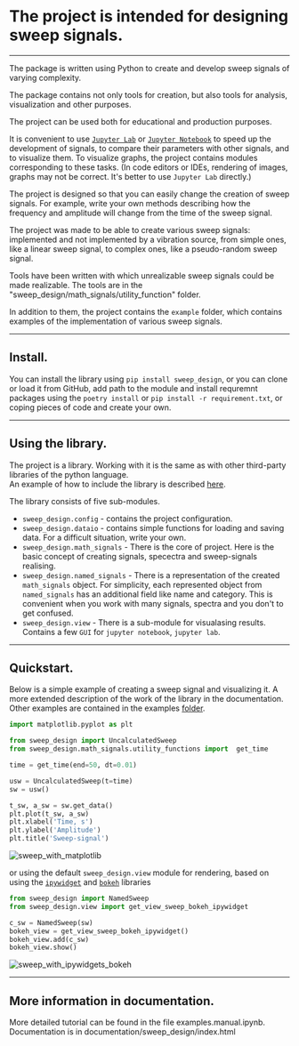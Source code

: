 # The project is intended for designing sweep signals.
  
- - -  

The package is written using Python to create and develop sweep signals of 
varying complexity. 
  
The package contains not only tools for creation, but also tools for analysis, 
visualization and other purposes. 
    
The project can be used both for educational and production purposes.

It is convenient to use [`Jupyter Lab`](https://jupyter.org/) or 
[`Jupyter Notebook`](https://jupyter.org/) to speed up the development 
of signals, to compare their parameters with other signals, 
and to visualize them. To visualize graphs, the project contains modules 
corresponding to these tasks. (In code editors or IDEs, rendering of images, 
graphs may not be correct. It's better to use `Jupyter Lab` directly.)  
  
The project is designed so that you can easily change the creation of sweep 
signals. For example, write your own methods describing how the frequency 
and amplitude will change from the time of the sweep signal.  
  
The project was made to be able to create various sweep signals: implemented 
and not implemented by a vibration source, from simple ones, like a linear 
sweep signal, to complex ones, like a pseudo-random sweep signal.
  
Tools have been written with which unrealizable sweep signals 
could be made realizable. The tools are in the 
"sweep_design/math_signals/utility_function" folder. 

In addition to them, the project contains the `example` folder, which contains 
examples of the implementation of various sweep signals.  

- - -

## Install.

You can install the library using `pip install sweep_design`, or you can 
clone or load it from GitHub, add path to the module and install requremnt 
packages using the `poetry install` or `pip install -r requirement.txt`, 
or coping pieces of code and create your own.

- - - 
## Using the library. 

The project is a library. Working with it is the same as with 
other third-party libraries of the python language.  
An example of how to include the library is described 
[here](https://docs.python.org/3/tutorial/modules.html).

The library consists of five sub-modules.

* `sweep_design.config` - contains the project configuration.
* `sweep_design.dataio` - contains simple functions for loading and saving 
data. For a difficult situation, write your own.
* `sweep_design.math_signals` - There is the core of project. Here is the basic 
concept of creating signals, specectra and sweep-signals realising. 
* `sweep_design.named_signals` - There is a representation of the created 
`math_signals` object. For simplicity, each represented object from 
`named_signals` has an additional field like name and category. This is 
convenient when you work with many signals, spectra and you don't to get 
confused.
* `sweep_design.view` - There is a sub-module for visualasing results. 
Contains a few `GUI` for `jupyter notebook`, `jupyter lab`.


- - -

## Quickstart.
  
Below is a simple example of creating a sweep signal and visualizing it. 
A more extended description of the work of the library in the documentation. 
Other examples are contained in the examples 
[folder](https://github.com/Omnivanitate/sweep_design/tree/main/examples).

```python
import matplotlib.pyplot as plt

from sweep_design import UncalculatedSweep
from sweep_design.math_signals.utility_functions import  get_time

time = get_time(end=50, dt=0.01)

usw = UncalculatedSweep(t=time)
sw = usw()

t_sw, a_sw = sw.get_data()
plt.plot(t_sw, a_sw)
plt.xlabel('Time, s')
plt.ylabel('Amplitude')
plt.title('Sweep-signal')

```  

![sweep_with_matplotlib](https://user-images.githubusercontent.com/89973180/156033978-ccc8de40-9f6b-4bb1-b59f-7a3ea41d2f64.png "Linear Sweep") 

or using the default ```sweep_design.view``` module for rendering,
based on using the [`ipywidget`](https://ipywidgets.readthedocs.io/) and 
[`bokeh`](http://docs.bokeh.org/) libraries

```python
from sweep_design import NamedSweep
from sweep_design.view import get_view_sweep_bokeh_ipywidget

c_sw = NamedSweep(sw)
bokeh_view = get_view_sweep_bokeh_ipywidget()
bokeh_view.add(c_sw)
bokeh_view.show()
```

![sweep_with_ipywidgets_bokeh](https://user-images.githubusercontent.com/89973180/156037232-c3b11ec4-f653-44a2-be20-ec87f481d9b7.png "Linear Sweep GUI")

- - - 

## More information in documentation.

More detailed tutorial can be found in the file examples.manual.ipynb.
Documentation is in documentation/sweep_design/index.html
